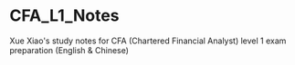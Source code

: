 # CFA_L1_Notes
Xue Xiao's study notes for CFA (Chartered Financial Analyst) level 1 exam preparation (English &amp; Chinese)
